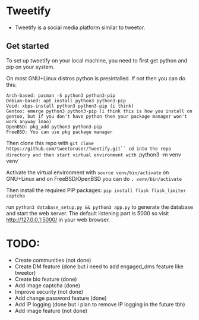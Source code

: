 # Tweetify

- Tweetify is a social media platform similar to tweetor.

## Get started

To set up tweetify on your local machine, you need to first get python and pip on your system.

On most GNU+Linux distros python is presintalled. If not then you can do this:
```
Arch-based: pacman -S python3 python3-pip
Debian-based: apt install python3 python3-pip
Void: xbps-install python3 python3-pip (i think)
Gentoo: emerge python3 python3-pip (i think this is how you install on gentoo, but if you don't have python then your package manager won't work anyway lmao)
OpenBSD: pkg_add python3 python3-pip
FreeBSD: You can use pkg package manager
```

Then clone this repo with `git clone https://github.com/tweetoruser/Tweetify.git``
cd into the repo directory and then start virtual environment with `python3 -m venv venv`

Activate the virtual environment with `source venv/bin/activate` on GNU+Linux and on FreeBSD/OpenBSD you can do `. venv/bin/activate`

Then install the required PIP packages:
`pip install flask flask_limiter captcha`

run `python3 database_setup.py && python3 app.py` to generate the database and start the web server.
The default listening port is 5000 so visit http://127.0.0.1:5000/ in your web browser.

# TODO:

- Create communities (not done)
- Create DM feature (done but i need to add engaged_dms feature like tweetor)
- Create bio feature (done)
- Add image captcha (done)
- Improve security (not done)
- Add change password feature (done)
- Add IP logging (done but i plan to remove IP logging in the future tbh)
- Add image feature (not done)

